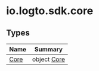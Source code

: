 # io.logto.sdk.core

## Types

| Name                   | Summary                       |
| ---------------------- | ----------------------------- |
| [Core](-core/index.md) | object [Core](-core/index.md) |
